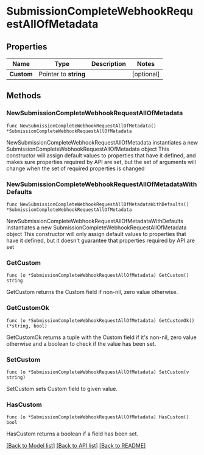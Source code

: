# SubmissionCompleteWebhookRequestAllOfMetadata

## Properties

Name | Type | Description | Notes
------------ | ------------- | ------------- | -------------
**Custom** | Pointer to **string** |  | [optional] 

## Methods

### NewSubmissionCompleteWebhookRequestAllOfMetadata

`func NewSubmissionCompleteWebhookRequestAllOfMetadata() *SubmissionCompleteWebhookRequestAllOfMetadata`

NewSubmissionCompleteWebhookRequestAllOfMetadata instantiates a new SubmissionCompleteWebhookRequestAllOfMetadata object
This constructor will assign default values to properties that have it defined,
and makes sure properties required by API are set, but the set of arguments
will change when the set of required properties is changed

### NewSubmissionCompleteWebhookRequestAllOfMetadataWithDefaults

`func NewSubmissionCompleteWebhookRequestAllOfMetadataWithDefaults() *SubmissionCompleteWebhookRequestAllOfMetadata`

NewSubmissionCompleteWebhookRequestAllOfMetadataWithDefaults instantiates a new SubmissionCompleteWebhookRequestAllOfMetadata object
This constructor will only assign default values to properties that have it defined,
but it doesn't guarantee that properties required by API are set

### GetCustom

`func (o *SubmissionCompleteWebhookRequestAllOfMetadata) GetCustom() string`

GetCustom returns the Custom field if non-nil, zero value otherwise.

### GetCustomOk

`func (o *SubmissionCompleteWebhookRequestAllOfMetadata) GetCustomOk() (*string, bool)`

GetCustomOk returns a tuple with the Custom field if it's non-nil, zero value otherwise
and a boolean to check if the value has been set.

### SetCustom

`func (o *SubmissionCompleteWebhookRequestAllOfMetadata) SetCustom(v string)`

SetCustom sets Custom field to given value.

### HasCustom

`func (o *SubmissionCompleteWebhookRequestAllOfMetadata) HasCustom() bool`

HasCustom returns a boolean if a field has been set.


[[Back to Model list]](../README.md#documentation-for-models) [[Back to API list]](../README.md#documentation-for-api-endpoints) [[Back to README]](../README.md)


